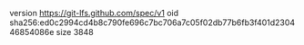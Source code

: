 version https://git-lfs.github.com/spec/v1
oid sha256:ed0c2994cd4b8c790fe696c7bc706a7c05f02db77b6fb3f401d230446854086e
size 3848
